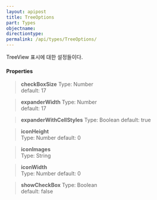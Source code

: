 ```yaml
---
layout: apipost
title: TreeOptions
part: Types
objectname: 
directiontype: 
permalink: /api/types/TreeOptions/
---
```



TreeView 표시에 대한 설정들이다.

#### Properties

> **checkBoxSize** 
> Type: Number  
> default: 17 

> **expanderWidth** 
> Type: Number  
> default: 17 

> **expanderWithCellStyles** 
> Type: Boolean 
> default: true

> **iconHeight**     
> Type: Number 
> default: 0

> **iconImages**    
> Type: String  

> **iconWidth**     
> Type: Number 
> default: 0

> **showCheckBox** 
> Type: Boolean  
> default: false 


